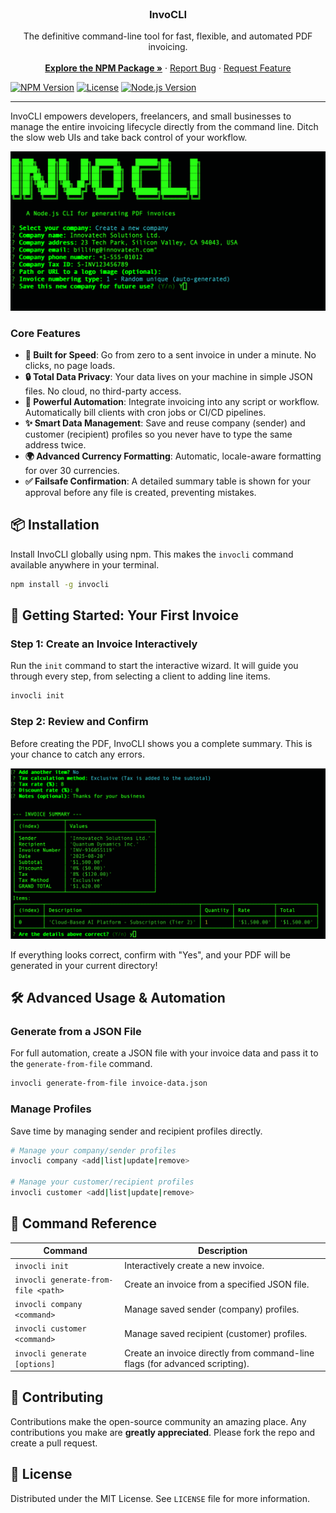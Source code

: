 <br/>
<p align="center">
  <h3 align="center">InvoCLI</h3>
  <p align="center">
    The definitive command-line tool for fast, flexible, and automated PDF invoicing.
    <br/>
    <br/>
    <a href="https://www.npmjs.com/package/invocli"><strong>Explore the NPM Package »</strong></a>
    ·
    <a href="https://github.com/cemalidev/invocli/issues">Report Bug</a>
    ·
    <a href="https://github.com/cemalidev/invocli/issues">Request Feature</a>
  </p>
</p>

[![NPM Version](https://img.shields.io/npm/v/invocli.svg)](https://www.npmjs.com/package/invocli)
[![License](https://img.shields.io/badge/license-MIT-blue.svg)](https://opensource.org/licenses/MIT)
[![Node.js Version](https://img.shields.io/node/v/invocli.svg)](https://nodejs.org/)

---

InvoCLI empowers developers, freelancers, and small businesses to manage the entire invoicing lifecycle directly from the command line. Ditch the slow web UIs and take back control of your workflow.

![InvoCLI Interactive Mode](./invocli-init.png)

### Core Features

*   **🚀 Built for Speed**: Go from zero to a sent invoice in under a minute. No clicks, no page loads.
*   **🔒 Total Data Privacy**: Your data lives on your machine in simple JSON files. No cloud, no third-party access.
*   **🤖 Powerful Automation**: Integrate invoicing into any script or workflow. Automatically bill clients with cron jobs or CI/CD pipelines.
*   **✨ Smart Data Management**: Save and reuse company (sender) and customer (recipient) profiles so you never have to type the same address twice.
*   **🌍 Advanced Currency Formatting**: Automatic, locale-aware formatting for over 30 currencies.
*   **✅ Failsafe Confirmation**: A detailed summary table is shown for your approval before any file is created, preventing mistakes.

## 📦 Installation

Install InvoCLI globally using npm. This makes the `invocli` command available anywhere in your terminal.

```bash
npm install -g invocli
```

## 🚀 Getting Started: Your First Invoice

### Step 1: Create an Invoice Interactively
Run the `init` command to start the interactive wizard. It will guide you through every step, from selecting a client to adding line items.

```bash
invocli init
```

### Step 2: Review and Confirm
Before creating the PDF, InvoCLI shows you a complete summary. This is your chance to catch any errors.

![Invoice Summary Confirmation](./summary.png)

If everything looks correct, confirm with "Yes", and your PDF will be generated in your current directory!

## 🛠️ Advanced Usage & Automation

### Generate from a JSON File
For full automation, create a JSON file with your invoice data and pass it to the `generate-from-file` command.

```bash
invocli generate-from-file invoice-data.json
```

### Manage Profiles
Save time by managing sender and recipient profiles directly.

```bash
# Manage your company/sender profiles
invocli company <add|list|update|remove>

# Manage your customer/recipient profiles
invocli customer <add|list|update|remove>
```

## 📘 Command Reference

| Command | Description |
| --- | --- |
| `invocli init` | Interactively create a new invoice. |
| `invocli generate-from-file <path>` | Create an invoice from a specified JSON file. |
| `invocli company <command>` | Manage saved sender (company) profiles. |
| `invocli customer <command>` | Manage saved recipient (customer) profiles. |
| `invocli generate [options]` | Create an invoice directly from command-line flags (for advanced scripting). |

## 🤝 Contributing

Contributions make the open-source community an amazing place. Any contributions you make are **greatly appreciated**. Please fork the repo and create a pull request.

## 📜 License

Distributed under the MIT License. See `LICENSE` file for more information.
